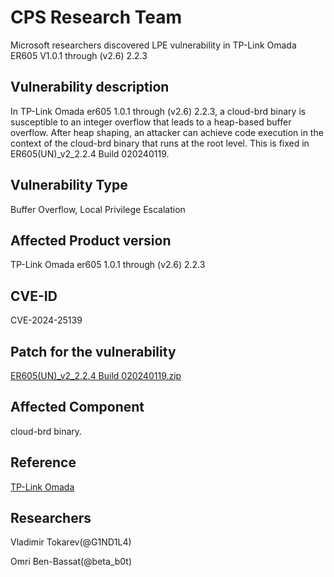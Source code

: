 # CPS Research Team
Microsoft researchers discovered LPE vulnerability in TP-Link Omada ER605 V1.0.1 through (v2.6) 2.2.3

## Vulnerability description
In TP-Link Omada er605 1.0.1 through (v2.6) 2.2.3, a cloud-brd binary is susceptible to an integer overflow that leads to a heap-based 
buffer overflow. After heap shaping, an attacker can achieve code 
execution in the context of the cloud-brd binary that runs at the root 
level. This is fixed in ER605(UN)_v2_2.2.4 Build 020240119.

## Vulnerability Type
Buffer Overflow, Local Privilege Escalation

## Affected Product version
TP-Link Omada er605 1.0.1 through (v2.6) 2.2.3 

## CVE-ID
CVE-2024-25139

## Patch for the vulnerability
[ER605(UN)_v2_2.2.4 Build 020240119.zip](https://static.tp-link.com/upload/firmware/2024/202401/20240124/ER605(UN)_v2_2.2.4%20Build%2020240119.zip)

## Affected Component
cloud-brd binary. 

## Reference
[TP-Link Omada](https://www.tp-link.com/us/omada-sdn/)

## Researchers
Vladimir Tokarev(@G1ND1L4)

Omri Ben-Bassat(@beta_b0t)
